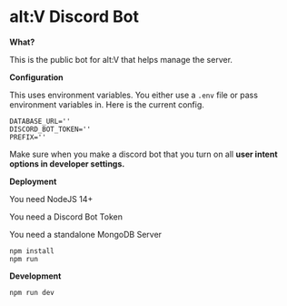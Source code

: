 # alt:V Discord Bot

**What?**

This is the public bot for alt:V that helps manage the server.

**Configuration**

This uses environment variables. You either use a `.env` file or pass environment variables in. Here is the current config.

```
DATABASE_URL=''
DISCORD_BOT_TOKEN=''
PREFIX=''
```

Make sure when you make a discord bot that you turn on all **user intent options in developer settings.**

**Deployment**

You need NodeJS 14+

You need a Discord Bot Token

You need a standalone MongoDB Server

```
npm install
npm run
```

**Development**

```
npm run dev
```
